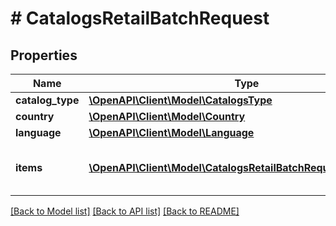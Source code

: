# # CatalogsRetailBatchRequest

## Properties

Name | Type | Description | Notes
------------ | ------------- | ------------- | -------------
**catalog_type** | [**\OpenAPI\Client\Model\CatalogsType**](CatalogsType.md) |  |
**country** | [**\OpenAPI\Client\Model\Country**](Country.md) |  |
**language** | [**\OpenAPI\Client\Model\Language**](Language.md) |  |
**items** | [**\OpenAPI\Client\Model\CatalogsRetailBatchRequestItemsInner[]**](CatalogsRetailBatchRequestItemsInner.md) | Array with catalogs item operations |

[[Back to Model list]](../../README.md#models) [[Back to API list]](../../README.md#endpoints) [[Back to README]](../../README.md)

